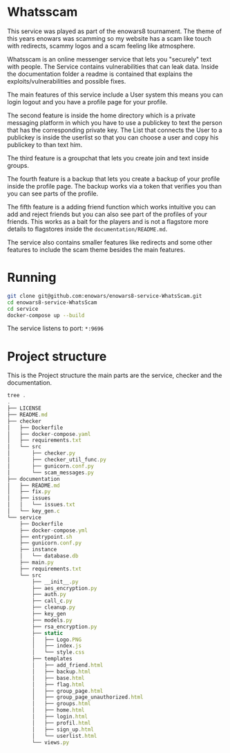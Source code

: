 Whatsscam
====================
This service was played as part of the enowars8 tournament. The theme of this years enowars was scamming so my website has a scam like touch with redirects, scammy logos and a scam feeling like atmosphere. 

Whatsscam is an online messenger service that lets you "securely" text with people.
The Service contains vulnerabilities that can leak data. 
Inside the documentation folder a readme is contained that explains the exploits/vulnerabilities and possible fixes.

The main features of this service include a User system this means you can login logout and you have a profile page for your profile.

The second feature is inside the home directory which is a private messaging platform in which you have to use a publickey to text the person that has the corresponding private key.
The List that connects the User to a publickey is inside the userlist so that you can choose a user and copy his publickey to than text him.

The third feature is a groupchat that lets you create join and text inside groups.

The fourth feature is a backup that lets you create a backup of your profile inside the profile page.
The backup works via a token that verifies you than you can see parts of the profile. 

The fifth feature is a adding friend function which works intuitive you can add and reject friends but you can also see part of the profiles of your friends.
This works as a bait for the players and is not a flagstore more details to flagstores inside the ```documentation/README.md```.

The service also contains smaller features like redirects and some other features to include the scam theme besides the main features.

# Running

```bash
git clone git@github.com:enowars/enowars8-service-WhatsScam.git
cd enowars8-service-WhatsScam
cd service
docker-compose up --build
```

The service listens to port: `*:9696`

# Project structure

This is the Project structure the main parts are the service, checker and the documentation.

```js
tree .
.
├── LICENSE
├── README.md
├── checker
│   ├── Dockerfile
│   ├── docker-compose.yaml     
│   ├── requirements.txt        
│   └── src
│       ├── checker.py
│       ├── checker_util_func.py
│       ├── gunicorn.conf.py    
│       └── scam_messages.py
├── documentation
│   ├── README.md
│   ├── fix.py
│   ├── issues
│   │   └── issues.txt      
│   └── key_gen.c
└── service
    ├── Dockerfile
    ├── docker-compose.yml
    ├── entrypoint.sh
    ├── gunicorn.conf.py
    ├── instance
    │   └── database.db
    ├── main.py
    ├── requirements.txt
    └── src
        ├── __init__.py
        ├── aes_encryption.py
        ├── auth.py
        ├── call_c.py
        ├── cleanup.py
        ├── key_gen
        ├── models.py
        ├── rsa_encryption.py
        ├── static
        │   ├── Logo.PNG
        │   ├── index.js
        │   └── style.css
        ├── templates
        │   ├── add_friend.html
        │   ├── backup.html
        │   ├── base.html
        │   ├── flag.html
        │   ├── group_page.html
        │   ├── group_page_unauthorized.html
        │   ├── groups.html
        │   ├── home.html
        │   ├── login.html
        │   ├── profil.html
        │   ├── sign_up.html
        │   └── userlist.html
        └── views.py
```
